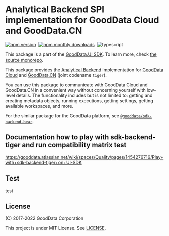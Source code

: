 # Analytical Backend SPI implementation for GoodData Cloud and GoodData.CN

[![npm version](https://img.shields.io/npm/v/@gooddata/sdk-backend-tiger)](https://www.npmjs.com/@gooddata/sdk-backend-tiger)&nbsp;
[![npm monthly downloads](https://img.shields.io/npm/dm/@gooddata/sdk-backend-tiger)](https://npmcharts.com/compare/@gooddata/sdk-backend-tiger?minimal=true)&nbsp;
![typescript](https://img.shields.io/badge/typescript-first-blue?logo=typescript)

This package is a part of the [GoodData.UI SDK](https://sdk.gooddata.com/gooddata-ui/docs/about_gooddataui.html).
To learn more, check [the source monorepo](https://github.com/gooddata/gooddata-ui-sdk).

This package provides the [Analytical Backend](https://www.npmjs.com/package/@gooddata/sdk-backend-spi) implementation for [GoodData Cloud](https://sdk.gooddata.com/gooddata-ui/docs/cloud_introduction.html) and [GoodData.CN](https://sdk.gooddata.com/gooddata-ui/docs/cloudnative_introduction.html) (joint codename `tiger`).

You can use this package to communicate with GoodData Cloud and GoodData.CN in a convenient way without concerning yourself with low-level details. The functionality includes but is not limited to: getting and creating metadata objects, running executions, getting settings, getting available workspaces, and more.

For the similar package for the GoodData platform, see [`@gooddata/sdk-backend-bear`](https://www.npmjs.com/package/@gooddata/sdk-backend-bear).

## Documentation how to play with sdk-backend-tiger and run compatibility matrix test

https://gooddata.atlassian.net/wiki/spaces/Quality/pages/1454276716/Play+with+sdk-backend-tiger+on+UI-SDK

## Test

test

## License

(C) 2017-2022 GoodData Corporation

This project is under MIT License. See [LICENSE](https://github.com/gooddata/gooddata-ui-sdk/blob/master/libs/sdk-backend-tiger/LICENSE).
